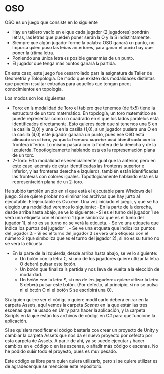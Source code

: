 # OSO

OSO es un juego que consiste en lo siguiente:
  - Hay un tablero vacío en el que cada jugador (2 jugadores) pondrán letras, las letras que pueden poner serán la O y la S indistintamente.
  - Siempre que algún jugador forme la palabra OSO ganará un punto, no importa quien puso las letras anteriores, para ganar el punto hay que poner la última letra.
  - Poniendo una única letra es posible ganar más de un punto.
  - El jugador que tenga más puntos ganará la partida.
  
 En este caso, este juego fue desarrollado para la asignatura de Taller de Geometría y Tolopología. De modo que existen dos modalidades distintas que pueden resultar extrañas para aquellos que tengan pocos conocimientos en topología.
 
 Los modos son los siguientes:
  - Toro: en la modalidad de Toro el tablero que tenemos (de 5x5) tiene la estructura de un toro matemático. En topología, un toro matemático se puede representar como un cuadrado en el que los lados paralelos está identificados directamente. 
  Esto quieres decir que si tenemos una S en la casilla (0,0) y una O en la casilla (1,0), si un jugador pusiera una O en la casilla (4,0) este jugador ganaría un punto, pues ese OSO está alineado en el toro, ya que la frontera superior está identificada con la frontera inferior. Lo mismo pasará con la frontera de la derecha y de la izquierda.
  Topotlogicamente hablando esta es la representación plana de un toro.
  - 2-Toro: Esta modalidad es esencialmente igual que la anterior, pero en este caso, además de estar identificadas las fronteras superior e inferior, y las fronteras derecha e izquierda, también están identificadas las fronteras con colores iguales. 
  Topotlogicamente hablando esta es la representación plana de un 2-toro.
  
  He subido también un zip en el que está el ejecutable para Windows del juego. Si se quiere probar no eliminar los archivos que hay junto al ejecutable. El ejecutable es Oso.exe.
  Una vez iniciado el juego, y que se ha elegido una modalidad veremos lo siguiente:
    - En la parte de la derecha, desde arriba hasta abajo, se ve lo siguiente:
      - Si es el turno del jugador 1 se verá una etiqueta con el número 1 (que simboliza que es el turno del jugador 1), si no es su turno no se verá la etiqueta.
      - Se ve una etiqueta que indica los puntos del jugador 1.
      - Se ve una etiqueta que indica los puntos del jugador 2.
      - Si es el turno del jugador 2 se verá una etiqueta con el número 2 (que simboliza que es el turno del jugador 2), si no es su turno no se verá la etiqueta.
  - En la parte de la izquierda, desde arriba hasta abajo, se ve lo siguiente:
    - Un botón con la letra O, si uno de los jugadores quiere utlizar la letra O deberá pulsar este botón.
    - Un botón que finaliza la partida y nos lleva de vuelta a la elección de modalidad.
    - Un botón con la letra S, si uno de los jugadores quiere utlizar la letra S deberá pulsar este botón.
    (Por defecto, al principio, si no se pulsa ni el botón O ni el botón S se escribirá una O).
  
  Si alguien quiere ver el código o quiere modificarlo deberá entrar en la carpeta Assets, aquí vemos la carpeta _Scenes_ en la que están las tres escenas que he usado en Unity para hacer la aplicación, y la carpeta Scripts en la que están los archivos de código en C# para que funcione la aplicación.
  
Si se quisiera modificar el código bastaría con crear un proyecto de Unity y cambiar la carpeta Assets que nos da el nuevo proyecto por defecto por esta carpeta de Assets. A partir de ahí, ya se puede ejecutar y hacer cambios en el código o en las escenas, o añadir más código o escenas. No he podido subir todo el proyecto, pues es muy pesado.
  
  
  Este código es libre para quien quiera utilizarlo, pero si se quiere utilizar es de agradecer que se mencione este repositorio.
